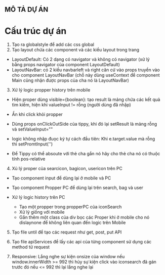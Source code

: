 ## MÔ TẢ DỰ ÁN

# Cấu trúc dự án

1. Tạo ra globalstyle để add các css global
2. Tạo layout chứa các component và các kiểu layout trong trang

- LayoutDefault: Có 2 dạng có navigator và không có navigator (xử lý bằng props navigator của component LayoutDefault)
- LayoutNavBar: có 2 kiểu navbarleft và right căn cứ vào props truyền vào cho component LayoutNavBar (chỗ này dùng useContext để component Main cũng nhận được props của cha nó là LayoutNavBar)

3. Xử lý logic propper history trên mobile

- Hiện proper dùng visible={boolean}: tạo result là mảng chứa các kết quả tìm kiếm, hiện khi valueInput != rỗng (người dùng đã nhập)

- Ẩn khi click khỏi propper

* Dùng props onClickOutSide của tippy, khi đó lại setResult là mảng rỗng và setValueInput=""

- logic không nhập đuọc ký tự cách đầu tiên: Khi e.target.value mà rỗng thì setPromtInput('')

- Để Tippy có thể absoute với thẻ cha gắn nó hãy cho thẻ cha nó có thuộc tính pos-relative

4. Xủ lý proper của searcicon, bagicon, usericon trên PC

- Tạo component input để dùng lại ở mobile và PC
- Tạo component Propper PC để dùng lại trên search, bag và user

- Xử lý logic history trên PC

  - Tạo một propper trong propperPC của iconSearch
  - Xử lý giống với mobile
  - Gắn thêm một class của div bọc các Proper khi ở mobile cho nó dislaynone để không liên quan đến logic trên Mobile

5. Tạo file until để tạo các request như get, post, put API
6. Tạo file apiServices để lấy các api của từng component sử dụng các method từ request

7. Responsive: Lắng nghe sự kiện onsize của window nếu window.innerWidth >= 992 thì hủy sự kiện click vào iconsearch đã gán trước đó nếu <= 992 thì lại lắng nghe lại
